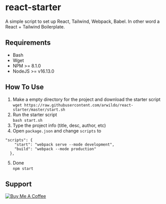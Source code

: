 # react-starter
A simple script to set up React, Tailwind, Webpack, Babel. In other word a React + Tailwind Boilerplate.

## Requirements
- Bash
- Wget
- NPM >= 8.1.0
- NodeJS >= v16.13.0

## How To Use
1. Make a empty directory for the project and download the starter script  
`wget https://raw.githubusercontent.com/arwildo/react-starter/master/start.sh`    
2. Run the starter script  
`bash start.sh`   
3. Type the project info (title, desc, author, etc)
4. Open `package.json` and change `scripts` to  
```  
"scripts": {
    "start": "webpack serve --mode development",
    "build": "webpack --mode production"
  },
```
5. Done  
`npm start`

## Support
<a href="https://www.buymeacoffee.com/Arwildo " target="_blank"><img src="https://www.buymeacoffee.com/assets/img/custom_images/white_img.png" alt="Buy Me A Coffee" style="height: auto !important;width: auto !important;" ></a>
